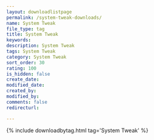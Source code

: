 ```yaml
---
layout: downloadlistpage
permalink: /system-tweak-downloads/
name: System Tweak
file_type: tag
title: System Tweak
keywords:
description: System Tweak
tags: System Tweak
category: System Tweak
sort_order: 30
rating: 100
is_hidden: false
create_date:
modified_date:
created_by:
modified_by:
comments: false
redirecturl:

---
```

 {% include downloadbytag.html tag='System Tweak' %}
